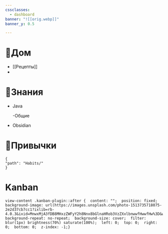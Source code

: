 ```yaml
---
cssclasses:
  - dashboard
banner: "![[orig.webp]]"
banner_y: 0.5

---
```



# 🏡Дом

- [[Рецепты]]
- 
# 📝Знания

- Java

	-Общие
	
- Obsidian

# 🎼Привычки


```habittracker 
{
"path": "Habits/" 
}
```

# Kanban

```
view-content .kanban-plugin::after {  content: "";  position: fixed;  background-image: url(https://images.unsplash.com/photo-1513735718075-2e2d37cb7cc1?ixlib=rb-4.0.3&ixid=MnwxMjA3fDB8MHxzZWFyY2h8Nnx8bGlnaHRob3VzZXxlbnwwfHwwfHw%3D&w=1000&q=80);  background-repeat: no-repeat;  background-size: cover;  filter: blur(1px) brightness(70%) saturate(100%);  left: 0;  top: 0;  right: 0;  bottom: 0;  z-index: -1;}
```
